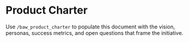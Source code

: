 # Product Charter

Use `/baw_product_charter` to populate this document with the vision, personas, success metrics, and open
questions that frame the initiative.
